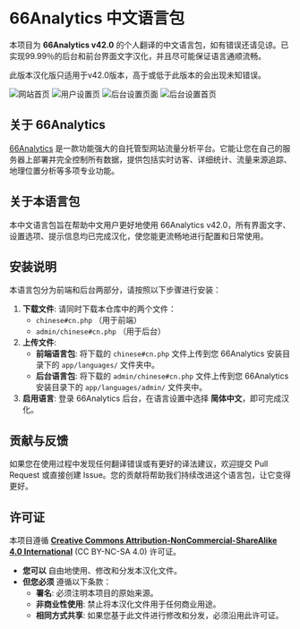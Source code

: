 # 66Analytics 中文语言包

本项目为 **66Analytics v42.0** 的个人翻译的中文语言包，如有错误还请见谅。已实现99.99％的后台和前台界面文字汉化，并且尽可能保证语言通顺流畅。

此版本汉化版只适用于v42.0版本，高于或低于此版本的会出现未知错误。

![网站首页](https://s2.loli.net/2025/08/09/Dv3fHA17USJ6c94.jpg)
![用户设置页](https://s2.loli.net/2025/08/09/K4jwM7DZhQd8fnm.jpg)
![后台设置页面](https://s2.loli.net/2025/08/09/T1g7FkVt6bQjXw4.jpg)
![后台设置首页](https://s2.loli.net/2025/08/09/29XfwVCk5xusBtO.jpg)

## 关于 66Analytics

[66Analytics](https://66analytics.com/) 是一款功能强大的自托管型网站流量分析平台。它能让您在自己的服务器上部署并完全控制所有数据，提供包括实时访客、详细统计、流量来源追踪、地理位置分析等多项专业功能。

## 关于本语言包

本中文语言包旨在帮助中文用户更好地使用 66Analytics v42.0，所有界面文字、设置选项、提示信息均已完成汉化，使您能更流畅地进行配置和日常使用。

## 安装说明

本语言包分为前端和后台两部分，请按照以下步骤进行安装：

1.  **下载文件**: 请同时下载本仓库中的两个文件：
    * `chinese#cn.php` （用于前端）
    * `admin/chinese#cn.php` （用于后台）
2.  **上传文件**:
    * **前端语言包**: 将下载的 `chinese#cn.php` 文件上传到您 66Analytics 安装目录下的 `app/languages/` 文件夹中。
    * **后台语言包**: 将下载的 `admin/chinese#cn.php` 文件上传到您 66Analytics 安装目录下的 `app/languages/admin/` 文件夹中。
3.  **启用语言**: 登录 66Analytics 后台，在语言设置中选择 **简体中文**，即可完成汉化。

## 贡献与反馈

如果您在使用过程中发现任何翻译错误或有更好的译法建议，欢迎提交 Pull Request 或直接创建 Issue。您的贡献将帮助我们持续改进这个语言包，让它变得更好。

## 许可证

本项目遵循 **[Creative Commons Attribution-NonCommercial-ShareAlike 4.0 International](https://creativecommons.org/licenses/by-nc-sa/4.0/)** (CC BY-NC-SA 4.0) 许可证。

* **您可以** 自由地使用、修改和分发本汉化文件。
* **但您必须** 遵循以下条款：
    * **署名**: 必须注明本项目的原始来源。
    * **非商业性使用**: 禁止将本汉化文件用于任何商业用途。
    * **相同方式共享**: 如果您基于此文件进行修改和分发，必须沿用此许可证。
